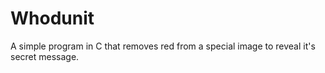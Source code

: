 # Whodunit
A simple program in C that removes red from a special image to reveal it's secret message.
